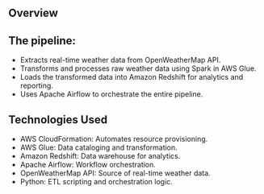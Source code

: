 ## Overview
## The pipeline:

- Extracts real-time weather data from OpenWeatherMap API.
- Transforms and processes raw weather data using Spark in AWS Glue.
- Loads the transformed data into Amazon Redshift for analytics and reporting.
- Uses Apache Airflow to orchestrate the entire pipeline.

## Technologies Used
- AWS CloudFormation: Automates resource provisioning.
- AWS Glue: Data cataloging and transformation.
- Amazon Redshift: Data warehouse for analytics.
- Apache Airflow: Workflow orchestration.
- OpenWeatherMap API: Source of real-time weather data.
- Python: ETL scripting and orchestration logic.
